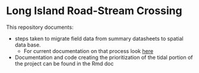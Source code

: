 # Long Island Road-Stream Crossing
This repository documents:  

 - steps taken to migrate field data from summary datasheets to spatial data base.  
   - For current documentation on that process look [here](/spreadSheet_workthrough.md) 
 - Documentation and code creating the prioritization of the tidal portion of the project can be found in the Rmd doc
    